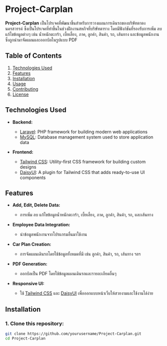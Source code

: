 # Project-Carplan

**Project-Carplan** เป็นโปรเจคที่พัฒนาขึ้นสำหรับการวางแผนการเดินรถของบริษัทตาตงนครสวรรค์ ซึ่งเป็นโปรเจคที่ทำขึ้นในช่วงฝึกงานสหกิจที่บริษัทตาราง โดยมีฟังก์ชันที่รองรับการเพิ่ม ลบ แก้ไขข้อมูลต่างๆ เช่น น้ำหนักตะกร้า, เบี้ยเลี้ยง, ภาค, ลูกค้า, สินค้า, รถ, เส้นทาง และข้อมูลพนักงาน ซึ่งถูกนำมาจัดแผนและออกบิลในรูปแบบ PDF

## Table of Contents
1. [Technologies Used](#technologies-used)
2. [Features](#features)
3. [Installation](#installation)
4. [Usage](#usage)
5. [Contributing](#contributing)
6. [License](#license)

## Technologies Used

- **Backend:**
  - [Laravel](https://laravel.com/): PHP framework for building modern web applications
  - [MySQL](https://www.mysql.com/): Database management system used to store application data

- **Frontend:**
  - [Tailwind CSS](https://tailwindcss.com/): Utility-first CSS framework for building custom designs
  - [DaisyUI](https://daisyui.com/): A plugin for Tailwind CSS that adds ready-to-use UI components

## Features

- **Add, Edit, Delete Data:**
  - การเพิ่ม ลบ แก้ไขข้อมูลน้ำหนักตะกร้า, เบี้ยเลี้ยง, ภาค, ลูกค้า, สินค้า, รถ, และเส้นทาง

- **Employee Data Integration:**
  - นำข้อมูลพนักงานจากโปรแกรมอื่นมาใช้งาน

- **Car Plan Creation:**
  - การจัดแผนเดินรถโดยใช้ข้อมูลทั้งหมดที่มี เช่น ลูกค้า, สินค้า, รถ, เส้นทาง ฯลฯ

- **PDF Generation:**
  - ออกบิลเป็น PDF โดยใช้ข้อมูลแผนเดินรถและรายละเอียดอื่นๆ

- **Responsive UI:**
  - ใช้ [Tailwind CSS](https://tailwindcss.com/) และ [DaisyUI](https://daisyui.com/) เพื่อออกแบบหน้าเว็บให้สวยงามและใช้งานได้ง่าย

## Installation

### 1. Clone this repository:
```bash
git clone https://github.com/yourusername/Project-Carplan.git
cd Project-Carplan
